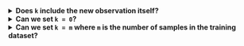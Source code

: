 <details>
<summary><b>Does <code>k</code> include the new observation itself?</b></summary>

Nope. The `k` hyperparameter refers purely to the number of *closest* samples from your dataset you want to compare with. Your new observation is not treated as one sample out of `k`. 
</details>

<details>
<summary><b>Can we set <code>k = 0</code>?</b></summary>

Nope. A k-NN first calculates distance between the new observation and the `m` training points. Next, it finds the `k` closest points to the new observation and classifies it as the majority class within the top `k` points. If `k = 0`, you're basically ignoring and neglecting the dataset completely. You can't even classify the new observation because we aren't able to get a majority of anything – you can't get the labels of `0` closest points. It's a bit absurd and destroys the purpose of using a comparison-based `k-NN` model.

Empirically, `k` values of 3, 5, and 7 are used. This gives some leeway to generalise without overfitting or underfitting. Though, depending on the specific context, you may have to change that. Always test your `k` models in practice such that it gives the best performance on the testing dataset.
</details>

<details>
<summary><b>Can we set <code>k = m</code> where <code>m</code> is the number of samples in the training dataset?</b></summary>

Nope. Then that just considers all the points as the closest and considers the majority of your dataset's sample labels. For example, if your dataset has 20 `yes` labels and 50 `no` labels, and if we set `k = m`, this is what happens:

1. You calculate the distance between new observation and all `m` training points
2. You consider the labels of all `m` training points
3. By sheer counting, there are *way more* `no` points than `yes` points
4. Your new observation will be classified as `no` even though it could have been `yes`

Why? By simple majority voting, of course.

This situation is called **Class Imbalance** and is covered in this module.
</details>